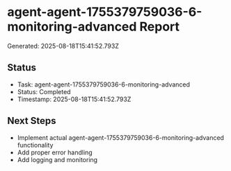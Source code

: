 # agent-agent-1755379759036-6-monitoring-advanced Report

Generated: 2025-08-18T15:41:52.793Z

## Status
- Task: agent-agent-1755379759036-6-monitoring-advanced
- Status: Completed
- Timestamp: 2025-08-18T15:41:52.793Z

## Next Steps
- Implement actual agent-agent-1755379759036-6-monitoring-advanced functionality
- Add proper error handling
- Add logging and monitoring
